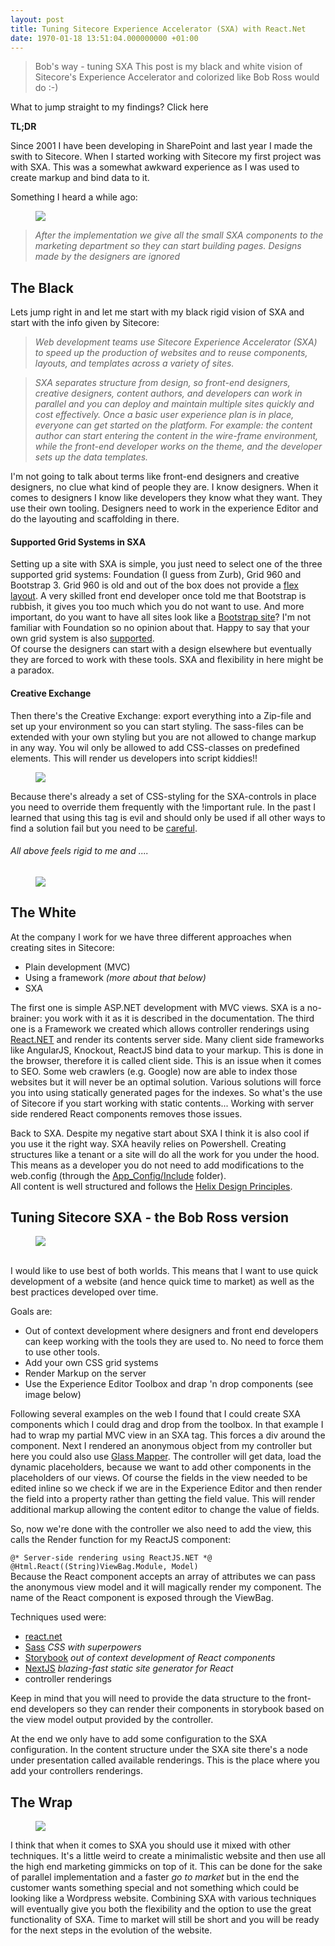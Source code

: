 ```yaml
---
layout: post
title: Tuning Sitecore Experience Accelerator (SXA) with React.Net
date: 1970-01-18 13:51:04.000000000 +01:00
---
```

<blockquote>Bob's way - tuning SXA This post is my black and white vision of Sitecore's Experience Accelerator and colorized like Bob Ross would do :-) </blockquote><p>What to jump straight to my findings? <a>Click here</a></p><p><strong>TL;DR</strong></p><p>Since 2001 I have been developing in SharePoint and last year I made the swith to Sitecore. When I started working with Sitecore my first project was with SXA. This was a somewhat awkward experience as I was used to create markup and bind data to it.</p><p>Something I heard a while ago:<br></p><figure class="kg-image-card"><img src="https://ghost-azure-gary.azurewebsites.net/content/images/2018/01/ac46f197edea1834d37274078166d904.jpg" class="kg-image"></figure><blockquote><em>After the implementation we give all the small SXA components to the marketing department so they can start building pages. Designs made by the designers are ignored</em></blockquote><h2 id="the-black">The Black</h2><p>Lets jump right in and let me start with my black rigid vision of SXA and start with the info given by Sitecore:</p><blockquote><em>Web development teams use Sitecore Experience Accelerator (SXA) to speed up the production of websites and to reuse components, layouts, and templates across a variety of sites.</em></blockquote><blockquote><em>SXA separates structure from design, so front-end designers, creative designers, content authors, and developers can work in parallel and you can deploy and maintain multiple sites quickly and cost effectively. Once a basic user experience plan is in place, everyone can get started on the platform. For example: the content author can start entering the content in the wire-frame environment, while the front-end developer works on the theme, and the developer sets up the data templates.</em></blockquote><p>I'm not going to talk about terms like front-end designers and creative designers, no clue what kind of people they are. I know designers. When it comes to designers I know like developers they know what they want. They use their own tooling. Designers need to work in the experience Editor and do the layouting and scaffolding in there.</p><h4 id="supported-grid-systems-in-sxa">Supported Grid Systems in SXA</h4><p>Setting up a site with SXA is simple, you just need to select one of the three supported grid systems: Foundation (I guess from Zurb), Grid 960 and Bootstrap 3. Grid 960 is old and out of the box does not provide a <a href="https://alligator.io/css/css-grid-holy-grail-layout/">flex layout</a>. A very skilled front end developer once told me that Bootstrap is rubbish, it gives you too much which you do not want to use. And more important, do you want to have all sites look like a <a href="https://startbootstrap.com/template-categories/all/">Bootstrap site</a>? I'm not familiar with Foundation so no opinion about that. Happy to say that your own grid system is also <a href="https://sitecore.stackexchange.com/questions/6463/create-new-grid-in-sitecore-experience-accelerator">supported</a>.<br>Of course the designers can start with a design elsewhere but eventually they are forced to work with these tools. SXA and flexibility in here might be a paradox.</p><h4 id="creative-exchange">Creative Exchange</h4><p>Then there's the Creative Exchange: export everything into a Zip-file and set up your environment so you can start styling. The sass-files can be extended with your own styling but you are not allowed to change markup in any way. You wil only be allowed to add CSS-classes on predefined elements. This will render us developers into script kiddies!!<br></p><figure class="kg-image-card"><img src="https://ghost-azure-gary.azurewebsites.net/content/images/2018/01/script-kiddie-you-wouldnt-understand-a-protocol-even-if-the-raw-packets-hit-you-in-the-face.jpg" class="kg-image"></figure><p>Because there's already a set of CSS-styling for the SXA-controls in place you need to override them frequently with the !important rule. In the past I learned that using this tag is evil and should only be used if all other ways to find a solution fail but you need to be <a href="https://css-tricks.com/when-using-important-is-the-right-choice/">careful</a>.</p><h6 id="all-above-feels-rigid-to-me-and-">All above feels rigid to me and ....</h6><figure class="kg-image-card"><img src="https://i.giphy.com/media/Ah62MQzcFnUt2/giphy.webp" class="kg-image"></figure><h2 id="the-white">The White</h2><p>At the company I work for we have three different approaches when creating sites in Sitecore:</p><ul><li>Plain development (MVC)</li><li>Using a framework <em>(more about that below)</em></li><li>SXA</li></ul><p>The first one is simple ASP.NET development with MVC views. SXA is a no-brainer: you work with it as it is described in the documentation. The third one is a Framework we created which allows controller renderings using <a href="https://reactjs.net/">React.NET</a> and render its contents server side. Many client side frameworks like AngularJS, Knockout, ReactJS bind data to your markup. This is done in the browser, therefore it is called client side. This is an issue when it comes to SEO. Some web crawlers (e.g. Google) now are able to index those websites but it will never be an optimal solution. Various solutions will force you into using statically generated pages for the indexes. So what's the use of Sitecore if you start working with static contents... Working with server side rendered React components removes those issues.</p><p>Back to SXA. Despite my negative start about SXA I think it is also cool if you use it the right way. SXA heavily relies on Powershell. Creating structures like a tenant or a site will do all the work for you under the hood. This means as a developer you do not need to add modifications to the web.config (through the <a href="https://community.sitecore.net/technical_blogs/b/sitecorejohn_blog/posts/all-about-web-config-include-files-with-the-sitecore-asp-net-cms">App_Config/Include</a> folder).<br>All content is well structured and follows the <a href="http://helix.sitecore.net/introduction/index.html">Helix Design Principles</a>.</p><h2 id="tuning-sitecore-sxa-the-bob-ross-version">Tuning Sitecore SXA - the Bob Ross version</h2><figure class="kg-image-card"><img src="https://ghost-azure-gary.azurewebsites.net/content/images/2018/01/1001787_10152486499673475_1033444405_n.jpeg" class="kg-image"></figure><p><br>I would like to use best of both worlds. This means that I want to use quick development of a website (and hence quick time to market) as well as the best practices developed over time.</p><p>Goals are:</p><ul><li>Out of context development where designers and front end developers can keep working with the tools they are used to. No need to force them to use other tools.</li><li>Add your own CSS grid systems</li><li>Render Markup on the server</li><li>Use the Experience Editor Toolbox and drap 'n drop components (see image below)</li></ul><p>Following several examples on the web I found that I could create SXA components which I could drag and drop from the toolbox. In that example I had to wrap my partial MVC view in an SXA tag. This forces a div around the component. Next I rendered an anonymous object from my controller but here you could also use <a href="http://www.glass.lu/">Glass Mapper</a>. The controller will get data, load the dynamic placeholders, because we want to add other components in the placeholders of our views. Of course the fields in the view needed to be edited inline so we check if we are in the Experience Editor and then render the field into a property rather than getting the field value. This will render additional markup allowing the content editor to change the value of fields.</p><p>So, now we're done with the controller we also need to add the view, this calls the Render function for my ReactJS component:</p><p><code>@* Server-side rendering using ReactJS.NET *@ @Html.React((String)ViewBag.Module, Model)</code><br>Because the React component accepts an array of attributes we can pass the anonymous view model and it will magically render my component. The name of the React component is exposed through the ViewBag.</p><p>Techniques used were:</p><ul><li><a href="https://reactjs.net/">react.net</a></li><li><a href="http://sass-lang.com/">Sass</a> <em>CSS with superpowers</em></li><li><a href="https://storybook.js.org/">Storybook</a> <em>out of context development of React components</em></li><li><a href="https://nextjs.org/learn/">NextJS</a> <em>blazing-fast static site generator for React</em></li><li>controller renderings</li></ul><p>Keep in mind that you will need to provide the data structure to the front-end developers so they can render their components in storybook based on the view model output provided by the controller.</p><p>At the end we only have to add some configuration to the SXA configuration. In the content structure under the SXA site there's a node under presentation called available renderings. This is the place where you add your controllers renderings.</p><h2 id="the-wrap">The Wrap</h2><figure class="kg-image-card"><img src="https://ghost-azure-gary.azurewebsites.net/content/images/2018/01/bob-ross-1.jpg" class="kg-image"></figure><p>I think that when it comes to SXA you should use it mixed with other techniques. It's a little weird to create a minimalistic website and then use all the high end marketing gimmicks on top of it. This can be done for the sake of parallel implementation and a faster <em>go to market</em> but in the end the customer wants something special and not something which could be looking like a Wordpress website. Combining SXA with various techniques will eventually give you both the flexibility and the option to use the great functionality of SXA. Time to market will still be short and you will be ready for the next steps in the evolution of the website.</p>

